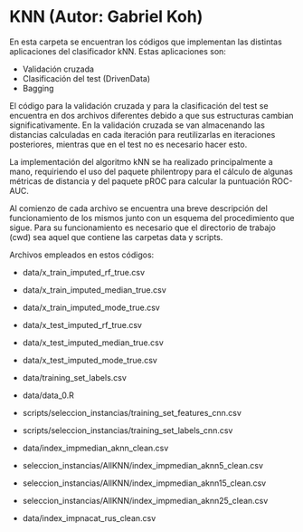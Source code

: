 # KNN (Autor: Gabriel Koh)

En esta carpeta se encuentran los códigos que implementan las distintas aplicaciones del clasificador kNN. Estas aplicaciones son:

* Validación cruzada 
* Clasificación del test (DrivenData)
* Bagging

El código para la validación cruzada y para la clasificación del test se encuentra en dos archivos diferentes debido a que sus estructuras cambian significativamente. En la validación cruzada se van almacenando las distancias calculadas en cada iteración para reutilizarlas en iteraciones posteriores, mientras que en el test no es necesario hacer esto.

La implementación del algoritmo kNN se ha realizado principalmente a mano, requiriendo el uso del paquete philentropy para el cálculo de algunas métricas de distancia y del paquete pROC para calcular la puntuación ROC-AUC.

Al comienzo de cada archivo se encuentra una breve descripción del funcionamiento de los mismos junto con un esquema del procedimiento que sigue. Para su funcionamiento es necesario que el directorio de trabajo (cwd) sea aquel que contiene las carpetas data y scripts.

Archivos empleados en estos códigos:

* data/x_train_imputed_rf_true.csv
* data/x_train_imputed_median_true.csv
* data/x_train_imputed_mode_true.csv
* data/x_test_imputed_rf_true.csv
* data/x_test_imputed_median_true.csv
* data/x_test_imputed_mode_true.csv
* data/training_set_labels.csv
* data/data_0.R

* scripts/seleccion_instancias/training_set_features_cnn.csv
* scripts/seleccion_instancias/training_set_labels_cnn.csv

* data/index_impmedian_aknn_clean.csv
* seleccion_instancias/AllKNN/index_impmedian_aknn5_clean.csv
* seleccion_instancias/AllKNN/index_impmedian_aknn15_clean.csv
* seleccion_instancias/AllKNN/index_impmedian_aknn25_clean.csv
* data/index_impnacat_rus_clean.csv

